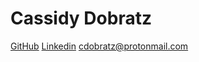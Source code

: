 # Cassidy Dobratz
[GitHub](https://www.github.com/acudoc)
[Linkedin](https://www.linkedin.com/in/cassidydobratz/)
<cdobratz@protonmail.com>
